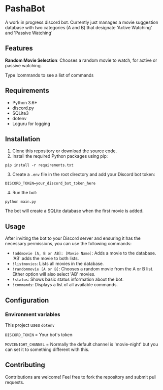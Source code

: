 # PashaBot

A work in progress discord bot. Currently just manages a movie suggestion database with two categories (A and B) that 
designate 'Active Watching' and 'Passive Watching'

## Features

**Random Movie Selection**: Chooses a random movie to watch, for active or passive watching.

Type !commands to see a list of commands


## Requirements

- Python 3.6+
- discord.py
- SQLite3
- dotenv
- Loguru for logging

## Installation

1. Clone this repository or download the source code.
2. Install the required Python packages using pip:

`pip install -r requirements.txt`

3. Create a `.env` file in the root directory and add your Discord bot token:

`DISCORD_TOKEN=your_discord_bot_token_here`

4. Run the bot:

`python main.py`

The bot will create a SQLite database when the first movie is added.

## Usage

After inviting the bot to your Discord server and ensuring it has the necessary permissions, you can use the following commands:

- `!addmovie [A, B or AB]: [Movie Name]`: Adds a movie to the database. 'AB' adds the movie to both lists.
- `!listmovies`: Lists all movies in the database.
- `!randommovie [A or B]`: Chooses a random movie from the A or B list. Either option will also select 'AB' movies.
- `!status`: Shows basic status information about the bot.
- `!commands`: Displays a list of all available commands.

## Configuration

### Environment variables

This project uses `dotenv`

`DISCORD_TOKEN` = Your bot's token

`MOVIENIGHT_CHANNEL` = Normally the default channel is 'movie-night' but you can set it to something different with this.

## Contributing

Contributions are welcome! Feel free to fork the repository and submit pull requests.


